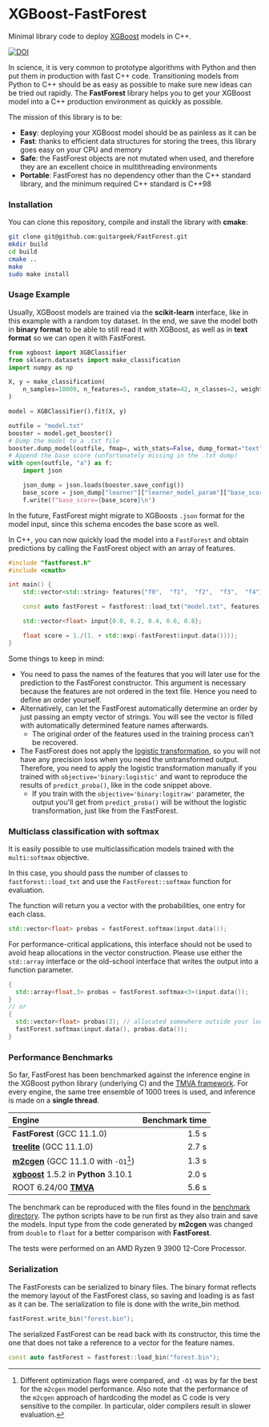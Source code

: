# XGBoost-FastForest

Minimal library code to deploy [XGBoost](https://xgboost.readthedocs.io/en/latest/) models in C++.

[![DOI](https://zenodo.org/badge/DOI/10.5281/zenodo.8400945.svg)](https://doi.org/10.5281/zenodo.8400945)

In science, it is very common to prototype algorithms with Python and then put them in production with fast C++ code.
Transitioning models from Python to C++ should be as easy as possible to make sure new ideas can be tried out rapidly.
The __FastForest__ library helps you to get your XGBoost model into a C++ production environment as quickly as possible.

The mission of this library is to be:
* __Easy__: deploying your XGBoost model should be as painless as it can be
* __Fast__: thanks to efficient data structures for storing the trees, this library goes easy on your CPU and memory
* __Safe__: the FastForest objects are not mutated when used, and therefore they are an excellent choice in multithreading
  environments
* __Portable__: FastForest has no dependency other than the C++ standard library, and the minimum required C++ standard is C++98

### Installation

You can clone this repository, compile and install the library with __cmake__:
```Bash
git clone git@github.com:guitargeek/FastForest.git
mkdir build
cd build
cmake ..
make
sudo make install
```

### Usage Example

Usually, XGBoost models are trained via the __scikit-learn__ interface, like in this example with a random toy dataset.
In the end, we save the model both in __binary format__ to be able to still read it with XGBoost, as well as in __text
format__ so we can open it with FastForest.

```Python
from xgboost import XGBClassifier
from sklearn.datasets import make_classification
import numpy as np

X, y = make_classification(
    n_samples=10000, n_features=5, random_state=42, n_classes=2, weights=[0.5]
)

model = XGBClassifier().fit(X, y)

outfile = "model.txt"
booster = model.get_booster()
# Dump the model to a .txt file
booster.dump_model(outfile, fmap=, with_stats=False, dump_format="text")
# Append the base score (unfortunately missing in the .txt dump)
with open(outfile, "a") as f:
    import json

    json_dump = json.loads(booster.save_config())
    base_score = json_dump["learner"]["learner_model_param"]["base_score"]
    f.write(f"base_score={base_score}\n")
```

In the future, FastForest might migrate to XGBoosts `.json` format for the model input, since this schema encodes the base score as well.

In C++, you can now quickly load the model into a `FastForest` and obtain predictions by calling the FastForest object with an array of features.

```C++
#include "fastforest.h"
#include <cmath>

int main() {
    std::vector<std::string> features{"f0",  "f1",  "f2",  "f3",  "f4"};

    const auto fastForest = fastforest::load_txt("model.txt", features);

    std::vector<float> input{0.0, 0.2, 0.4, 0.6, 0.8};

    float score = 1./(1. + std::exp(-fastForest(input.data())));
}
```

Some things to keep in mind:

* You need to pass the names of the features that you will later use for the prediction to the FastForest constructor. This argument is necessary because the features are not ordered in the text file. Hence you need to define an order yourself.
* Alternatively, can let the FastForest automatically determine an order by just passing an empty vector of strings. You will see the vector is filled with automatically determined feature names afterwards.
  * The original order of the features used in the training process can't be recovered.
* The FastForest does not apply the [logistic transformation](https://en.wikipedia.org/wiki/Logistic_function), so you will not have any precision loss when you need the untransformed output. Therefore, you need to apply
  the logistic transformation manually if you trained with `objective='binary:logistic'` and want to reproduce the results of `predict_proba()`, like in the code snippet above.
  * If you train with the `objective='binary:logitraw'`
    parameter, the output you'll get from `predict_proba()` will be without the logistic transformation, just like from the FastForest.

### Multiclass classification with softmax

It is easily possible to use multiclassification models trained with the `multi:softmax` objective.

In this case, you should pass the number of classes to `fastforest::load_txt` and use the `FastForest::softmax` function for evaluation.

The function will return you a vector with the probabilities, one entry for each class.

```C++
std::vector<float> probas = fastForest.softmax(input.data());
```

For performance-critical applications, this interface should not be used to avoid heap allocations in the vector
construction. Please use either the `std::array` interface or the old-school interface that writes the output into a function parameter.

```C++
{
  std::array<float,3> probas = fastForest.softmax<3>(input.data());
}
// or
{
  std::vector<float> probas(3); // allocated somewhere outside your loop over entries
  fastForest.softmax(input.data(), probas.data());
}
```

### Performance Benchmarks

So far, FastForest has been benchmarked against the inference engine in the XGBoost python library (underlying
C) and the [TMVA framework](https://root.cern.ch/tmva). For every engine, the same tree ensemble of 1000 trees is used,
and inference is made on a **single thread**.

| Engine                                                                                                    | Benchmark time   |
| :------                                                                                                   | ---------------: |
| __FastForest__ (GCC 11.1.0)                                                                               | 1.5 s            |
| [__treelite__](https://github.com/dmlc/treelite) (GCC 11.1.0)                                             | 2.7 s            |
| [__m2cgen__](https://github.com/BayesWitnesses/m2cgen) (GCC 11.1.0 with `-O1`[^1])                        | 1.3 s            |
| [__xgboost__](https://xgboost.readthedocs.io/en/latest/python/python_api.html) 1.5.2 in __Python__ 3.10.1 | 2.0 s            |
| ROOT 6.24/00 [__TMVA__](https://root.cern.ch/tmva)                                                        | 5.6 s            |

The benchmark can be reproduced with the files found in the [benchmark directory](benchmark). The python scripts have to be
run first as they also train and save the models. Input type from the code generated by __m2cgen__ was changed from
`double` to `float` for a better comparison with __FastForest__.

The tests were performed on an AMD Ryzen 9 3900 12-Core Processor.

[^1]: Different optimization flags were compared, and `-O1` was by far the best for the `m2cgen` model performance. Also note that the performance of the `m2cgen` approach of hardcoding the model as C code is very sensitive to the compiler. In particular, older compilers result in slower evaluation.

### Serialization

The FastForests can be serialized to binary files. The binary format reflects the memory layout of the FastForest class, so saving and loading is as fast as it can be. The serialization to file is done with the write_bin method.
```C++
fastForest.write_bin("forest.bin");
```
The serialized FastForest can be read back with its constructor, this time the one that does not take a reference to a vector for the feature names.

```C++
const auto fastForest = fastforest::load_bin("forest.bin");
```
